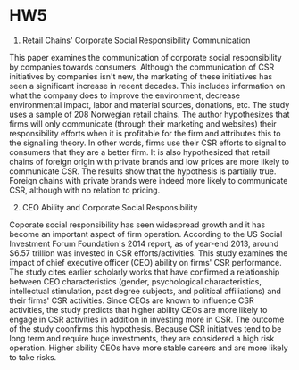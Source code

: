 # HW5

1. Retail Chains' Corporate Social Responsibility Communication

This paper examines the communication of corporate social responsibility by companies towards consumers. Although the communication of CSR initiatives by companies isn't new, the marketing of these initiatives has seen a significant increase in recent decades. This includes information on what the company does to improve the environment, decrease environmental impact, labor and material sources, donations, etc. The study uses a sample of 208 Norwegian retail chains. The author hypothesizes that firms will only communicate (through their marketing and websites) their responsibility efforts when it is profitable for the firm and attributes this to the signalling theory. In other words, firms use their CSR efforts to signal to consumers that they are a better firm. It is also hypothesized that retail chains of foreign origin with private brands and low prices are more likely to communicate CSR. The results show that the hypothesis is partially true. Foreign chains with private brands were indeed more likely to communicate CSR, although with no relation to pricing.

2. CEO Ability and Corporate Social Responsibility

Coporate social responsibility has seen widespread growth and it has become an important aspect of firm operation. According to the US Social Investment Forum Foundation's 2014 report, as of year-end 2013, around $6.57 trillion was invested in CSR efforts/activities. This study examines the impact of chief executive officer (CEO) ability on firms' CSR performance. The study cites earlier scholarly works that have confirmed a relationship between CEO characteristics (gender, psychological characteristics, intellectual stimulation, past degree subjects, and political affiliations) and their firms' CSR activities. Since CEOs are known to influence CSR activities, the study predicts that higher ability CEOs are more likely to engage in CSR activities in addition in investing more in CSR. The outcome of the study coonfirms this hypothesis. Because CSR initiatives tend to be long term and require huge investments, they are considered a high risk operation. Higher ability CEOs have more stable careers and are more likely to take risks.

